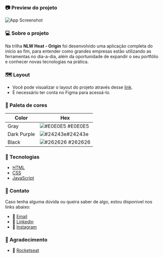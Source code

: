 ### 📷 Preview do projeto

![App Screenshot](https://raw.githubusercontent.com/1juniorbarros/images/main/saas.png?token=AU5JBPYXVK4TZ3VKOC7AS33BOPCQK)

### 💻 Sobre o projeto

Na trilha **NLW Heat - Origin** foi desenvolvido uma
aplicação completa do início ao fim, para entender como grandes empresas estão utilizando as
ferramentas no dia-a-dia, além da oportunidade de expandir o seu portfólio e conhecer novas tecnologias
na prática.

### 🗺️ Layout

- Você pode visualizar o layout do projeto através desse [link](https://www.figma.com/community/file/1031698737363668691).
- É necessário ter conta no Figma para acessá-lo.

### 🎨 Paleta de cores

| Color       | Hex                                                              |
| ----------- | ---------------------------------------------------------------- |
| Gray        | ![#E0E0E5](https://via.placeholder.com/10/E0E0E5?text=+) #E0E0E5 |
| Dark Purple | ![#24243e](https://via.placeholder.com/10/24243e?text=+)#24243e  |
| Black       | ![#262626](https://via.placeholder.com/10/262626?text=+) #262626 |

### 🚀 Tecnologias

- [HTML](https://developer.mozilla.org/pt-BR/docs/Web/HTML)
- [CSS](https://developer.mozilla.org/pt-BR/docs/Web/CSS)
- [JavaScript](https://developer.mozilla.org/pt-BR/docs/Web/JavaScript)

### 📩 Contato

Caso tenha alguma dúvida ou queira saber de algo, estou disponivel nos links abaixo:

- 📩 [Email](mailto:dev.juniorbarros@gmail.com)
- 💬 [Linkedin](https://linkedin.com/in/1juniorbarros)
- 💬 [Instagram](https://instagram.com/1juniorbarros)

### 🤝 Agradecimento

- 🚀 [Rocketseat](https://rocketseat.com.br)
